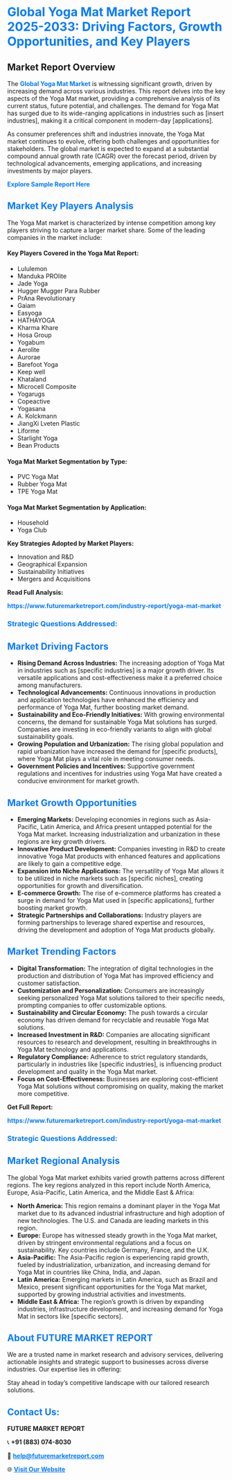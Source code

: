 <h1 style="color: #007BFF;">Global Yoga Mat Market Report 2025-2033: Driving Factors, Growth Opportunities, and Key Players</h1>

<section id="overview">
<h2>Market Report Overview</h2>
<p>The <a href="https://www.futuremarketreport.com/industry-report/yoga-mat-market" style="color: #007BFF; text-decoration: none;"><strong>Global Yoga Mat Market</strong></a> is witnessing significant growth, driven by increasing demand across various industries. This report delves into the key aspects of the Yoga Mat market, providing a comprehensive analysis of its current status, future potential, and challenges. The demand for Yoga Mat has surged due to its wide-ranging applications in industries such as [insert industries], making it a critical component in modern-day [applications].</p>
<p>As consumer preferences shift and industries innovate, the Yoga Mat market continues to evolve, offering both challenges and opportunities for stakeholders. The global market is expected to expand at a substantial compound annual growth rate (CAGR) over the forecast period, driven by technological advancements, emerging applications, and increasing investments by major players.</p>
</section>

<section id="overview">
<p><a href="https://www.futuremarketreport.com/request-sample/reportId=26345" style="color: #007BFF; text-decoration: none;"><strong>Explore Sample Report Here</strong></a></p>
</section>

<section id="key-players">
<h2 style="color: #007BFF;">Market Key Players Analysis</h2>
<p>The Yoga Mat market is characterized by intense competition among key players striving to capture a larger market share. Some of the leading companies in the market include:</p>
<h4>Key Players Covered in the Yoga Mat Report:</h4>
<ul><li>Lululemon</li><li>Manduka PROlite</li><li>Jade Yoga</li><li>Hugger Mugger Para Rubber</li><li>PrAna Revolutionary</li><li>Gaiam</li><li>Easyoga</li><li>HATHAYOGA</li><li>Kharma Khare</li><li>Hosa Group</li><li>Yogabum</li><li>Aerolite</li><li>Aurorae</li><li>Barefoot Yoga</li><li>Keep well</li><li>Khataland</li><li>Microcell Composite</li><li>Yogarugs</li><li>Copeactive</li><li>Yogasana</li><li>A. Kolckmann</li><li>JiangXi Lveten Plastic</li><li>Liforme</li><li>Starlight Yoga</li><li>Bean Products</li></ul>
<h4>Yoga Mat Market Segmentation by Type:</h4>
<ul><li>PVC Yoga Mat</li><li>Rubber Yoga Mat</li><li>TPE Yoga Mat</li></ul>

<h4>Yoga Mat Market Segmentation by Application:</h4>
<ul><li>Household</li><li>Yoga Club</li></ul>
<p><strong>Key Strategies Adopted by Market Players:</strong></p>
<ul>
<li>Innovation and R&D</li>
<li>Geographical Expansion</li>
<li>Sustainability Initiatives</li>
<li>Mergers and Acquisitions</li>
</ul>
</section>

<section>
<p><strong>Read Full Analysis: </strong></p><a href="https://www.futuremarketreport.com/industry-report/yoga-mat-market" style="color: #007BFF; text-decoration: none;"><strong>https://www.futuremarketreport.com/industry-report/yoga-mat-market</strong></a>
<h3 style="color: #007BFF;">Strategic Questions Addressed:</h3>
</section>

<section id="driving-factors">
<h2 style="color: #007BFF;">Market Driving Factors</h2>
<ul>
<li><strong>Rising Demand Across Industries:</strong> The increasing adoption of Yoga Mat in industries such as [specific industries] is a major growth driver. Its versatile applications and cost-effectiveness make it a preferred choice among manufacturers.</li>
<li><strong>Technological Advancements:</strong> Continuous innovations in production and application technologies have enhanced the efficiency and performance of Yoga Mat, further boosting market demand.</li>
<li><strong>Sustainability and Eco-Friendly Initiatives:</strong> With growing environmental concerns, the demand for sustainable Yoga Mat solutions has surged. Companies are investing in eco-friendly variants to align with global sustainability goals.</li>
<li><strong>Growing Population and Urbanization:</strong> The rising global population and rapid urbanization have increased the demand for [specific products], where Yoga Mat plays a vital role in meeting consumer needs.</li>
<li><strong>Government Policies and Incentives:</strong> Supportive government regulations and incentives for industries using Yoga Mat have created a conducive environment for market growth.</li>
</ul>
</section>

<section id="growth-opportunities">
<h2 style="color: #007BFF;">Market Growth Opportunities</h2>
<ul>
<li><strong>Emerging Markets:</strong> Developing economies in regions such as Asia-Pacific, Latin America, and Africa present untapped potential for the Yoga Mat market. Increasing industrialization and urbanization in these regions are key growth drivers.</li>
<li><strong>Innovative Product Development:</strong> Companies investing in R&D to create innovative Yoga Mat products with enhanced features and applications are likely to gain a competitive edge.</li>
<li><strong>Expansion into Niche Applications:</strong> The versatility of Yoga Mat allows it to be utilized in niche markets such as [specific niches], creating opportunities for growth and diversification.</li>
<li><strong>E-commerce Growth:</strong> The rise of e-commerce platforms has created a surge in demand for Yoga Mat used in [specific applications], further boosting market growth.</li>
<li><strong>Strategic Partnerships and Collaborations:</strong> Industry players are forming partnerships to leverage shared expertise and resources, driving the development and adoption of Yoga Mat products globally.</li>
</ul>
</section>

<section id="trending-factors">
<h2 style="color: #007BFF;">Market Trending Factors</h2>
<ul>
<li><strong>Digital Transformation:</strong> The integration of digital technologies in the production and distribution of Yoga Mat has improved efficiency and customer satisfaction.</li>
<li><strong>Customization and Personalization:</strong> Consumers are increasingly seeking personalized Yoga Mat solutions tailored to their specific needs, prompting companies to offer customizable options.</li>
<li><strong>Sustainability and Circular Economy:</strong> The push towards a circular economy has driven demand for recyclable and reusable Yoga Mat solutions.</li>
<li><strong>Increased Investment in R&D:</strong> Companies are allocating significant resources to research and development, resulting in breakthroughs in Yoga Mat technology and applications.</li>
<li><strong>Regulatory Compliance:</strong> Adherence to strict regulatory standards, particularly in industries like [specific industries], is influencing product development and quality in the Yoga Mat market.</li>
<li><strong>Focus on Cost-Effectiveness:</strong> Businesses are exploring cost-efficient Yoga Mat solutions without compromising on quality, making the market more competitive.</li>
</ul>
</section>

<section>
<p><strong>Get Full Report: </strong></p><a href="https://www.futuremarketreport.com/industry-report/yoga-mat-market" style="color: #007BFF; text-decoration: none;"><strong>https://www.futuremarketreport.com/industry-report/yoga-mat-market</strong></a>
<h3 style="color: #007BFF;">Strategic Questions Addressed:</h3>
</section>


<section id="regional-analysis">
<h2 style="color: #007BFF;">Market Regional Analysis</h2>
<p>The global Yoga Mat market exhibits varied growth patterns across different regions. The key regions analyzed in this report include North America, Europe, Asia-Pacific, Latin America, and the Middle East & Africa:</p>
<ul>
<li><strong>North America:</strong> This region remains a dominant player in the Yoga Mat market due to its advanced industrial infrastructure and high adoption of new technologies. The U.S. and Canada are leading markets in this region.</li>
<li><strong>Europe:</strong> Europe has witnessed steady growth in the Yoga Mat market, driven by stringent environmental regulations and a focus on sustainability. Key countries include Germany, France, and the U.K.</li>
<li><strong>Asia-Pacific:</strong> The Asia-Pacific region is experiencing rapid growth, fueled by industrialization, urbanization, and increasing demand for Yoga Mat in countries like China, India, and Japan.</li>
<li><strong>Latin America:</strong> Emerging markets in Latin America, such as Brazil and Mexico, present significant opportunities for the Yoga Mat market, supported by growing industrial activities and investments.</li>
<li><strong>Middle East & Africa:</strong> The region’s growth is driven by expanding industries, infrastructure development, and increasing demand for Yoga Mat in sectors like [specific sectors].</li>
</ul>
</section>

<footer>
<h2 style="color: #007BFF;">About FUTURE MARKET REPORT</h2>
<p>We are a trusted name in market research and advisory services, delivering actionable insights and strategic support to businesses across diverse industries. Our expertise lies in offering:</p>

<p>Stay ahead in today’s competitive landscape with our tailored research solutions.</p>

<h2 style="color: #007BFF;">Contact Us:</h2>
<p><strong>FUTURE MARKET REPORT</strong></p>
<p>📞 <strong>+91 (883) 074-8030</strong></p>
<p>📧 <strong><a href="mailto:help@futuremarketreport.com" style="color: #007BFF;">help@futuremarketreport.com</a></strong></p>
<p>🌐 <strong><a href="https://www.futuremarketreport.com/" style="color: #007BFF;">Visit Our Website</a></strong></p>
</footer>